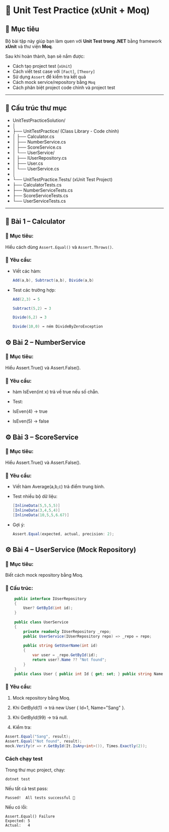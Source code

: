 # 🧪 Unit Test Practice (xUnit + Moq)

## 🎯 Mục tiêu
Bộ bài tập này giúp bạn làm quen với **Unit Test trong .NET** bằng framework **xUnit** và thư viện **Moq**.

Sau khi hoàn thành, bạn sẽ nắm được:
- Cách tạo project test (`xUnit`)
- Cách viết test case với `[Fact]`, `[Theory]`
- Sử dụng `Assert` để kiểm tra kết quả
- Cách mock service/repository bằng `Moq`
- Cách phân biệt project code chính và project test

---

## 🧩 Cấu trúc thư mục
* UnitTestPracticeSolution/
* │
* ├── UnitTestPractice/ (Class Library - Code chính)
* │   ├── Calculator.cs
* │   ├── NumberService.cs
* │   ├── ScoreService.cs
* │   └── UserService/
* │       ├── IUserRepository.cs
* │       ├── User.cs
* │       └── UserService.cs
* │
* └── UnitTestPractice.Tests/ (xUnit Test Project)
*    ├── CalculatorTests.cs
*    ├── NumberServiceTests.cs
*    ├── ScoreServiceTests.cs
*    └── UserServiceTests.cs

---

## 🧮 **Bài 1 – Calculator**

### 🎯 Mục tiêu:
Hiểu cách dùng `Assert.Equal()` và `Assert.Throws()`.

### 📘 Yêu cầu:
- Viết các hàm:
  ```csharp
  Add(a,b), Subtract(a,b), Divide(a,b)
- Test các trường hợp:
    ```csharp
    Add(2,3) → 5
    
    Subtract(5,2) → 3
    
    Divide(6,2) → 3
    
    Divide(10,0) → ném DivideByZeroException
    ```
## ⚙️ **Bài 2 – NumberService**

### 🎯 Mục tiêu:
Hiểu Assert.True() và Assert.False().
### 📘 Yêu cầu:
- hàm IsEven(int x) trả về true nếu số chẵn.

- Test:

- IsEven(4) → true

- IsEven(5) → false
## ⚙️ **Bài 3 – ScoreService**

### 🎯 Mục tiêu:
Hiểu Assert.True() và Assert.False().
### 📘 Yêu cầu:
- Viết hàm Average(a,b,c) trả điểm trung bình.

- Test nhiều bộ dữ liệu:
    ```csharp
    [InlineData(5,5,5,5)]
    [InlineData(3,4,5,4)]
    [InlineData(10,5,5,6.67)]
    ```
- Gợi ý:
  ```csharp
  Assert.Equal(expected, actual, precision: 2);
    ```
## ⚙️ **Bài 4 – UserService (Mock Repository)**
### 🎯 Mục tiêu:
Biết cách mock repository bằng Moq.
### 🧱 Cấu trúc:
```csharp
    public interface IUserRepository
    {
        User? GetById(int id);
    }
    
    public class UserService
    {
        private readonly IUserRepository _repo;
        public UserService(IUserRepository repo) => _repo = repo;
    
        public string GetUserName(int id)
        {
            var user = _repo.GetById(id);
            return user?.Name ?? "Not found";
        }
    }
    public class User { public int Id { get; set; } public string Name { get; set; } = ""; }
````        

### 📘 Yêu cầu:
1. Mock repository bằng Moq.

2. Khi GetById(1) → trả new User { Id=1, Name="Sang" }.

3. Khi GetById(99) → trả null.

4. Kiểm tra:
```csharp
Assert.Equal("Sang", result);
Assert.Equal("Not found", result);
mock.Verify(r => r.GetById(It.IsAny<int>()), Times.Exactly(2));

```
### Cách chạy test
Trong thư mục project, chạy:
```
dotnet test
```
Nếu tất cả test pass:
```
Passed!  All tests successful 🎉
```
Nếu có lỗi:
```
Assert.Equal() Failure
Expected: 5
Actual:   4
```